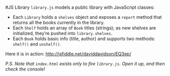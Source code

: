 #JS Library
`library.js` models a public library with JavaScript classes:
* Each `Library` holds a `shelves` object and exposes a `report` method that returns all the books currently in the library. 
* Each `Shelf` holds an array of `Book` titles (strings); as new shelves are initialized, they&rsquo;re pushed into `library.shelves`. 
* Each `Book` holds basic info (title, author) and supports two methods: `shelf()` and `unshelf()`.

Here it is in action: <a href="http://jsfiddle.net/daviddavidson/EQ3ep/" target="_blank">http://jsfiddle.net/daviddavidson/EQ3ep/</a>

<em>P.S. Note that `index.html` exists only to fire `library.js`. Open it up, and then check the console!</em>